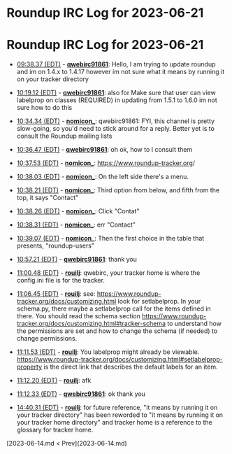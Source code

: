 # Roundup IRC Log for 2023-06-21 #
# Roundup IRC Log for 2023-06-21
* <a href="#09:38.37" id="09:38.37">09:38.37 (EDT)</a> - __[qwebirc91861](https://github.com/qwebirc91861)__: Hello, I am trying to update roundup and im on 1.4.x to 1.4.17 however im not sure what it means by running it on your tracker directory

* <a href="#10:19.12" id="10:19.12">10:19.12 (EDT)</a> - __[qwebirc91861](https://github.com/qwebirc91861)__: also for Make sure that user can view labelprop on classes (REQUIRED) in updating from 1.5.1 to 1.6.0 im not sure how to do this

* <a href="#10:34.34" id="10:34.34">10:34.34 (EDT)</a> - __[nomicon_](https://github.com/nomicon_)__: qwebirc91861: FYI, this channel is pretty slow-going, so you'd need to stick around for a reply. Better yet is to consult the Roundup mailing lists

* <a href="#10:36.47" id="10:36.47">10:36.47 (EDT)</a> - __[qwebirc91861](https://github.com/qwebirc91861)__: oh ok, how to I consult them

* <a href="#10:37.53" id="10:37.53">10:37.53 (EDT)</a> - __[nomicon_](https://github.com/nomicon_)__: <https://www.roundup-tracker.org>/
* <a href="#10:38.03" id="10:38.03">10:38.03 (EDT)</a> - __[nomicon_](https://github.com/nomicon_)__: On the left side there's a menu.
* <a href="#10:38.21" id="10:38.21">10:38.21 (EDT)</a> - __[nomicon_](https://github.com/nomicon_)__: Third option from below, and fifth from the top, it says "Contact"
* <a href="#10:38.26" id="10:38.26">10:38.26 (EDT)</a> - __[nomicon_](https://github.com/nomicon_)__: Click "Contat"

* <a href="#10:38.31" id="10:38.31">10:38.31 (EDT)</a> - __[nomicon_](https://github.com/nomicon_)__: err "Contact"
* <a href="#10:39.07" id="10:39.07">10:39.07 (EDT)</a> - __[nomicon_](https://github.com/nomicon_)__: Then the first choice in the table that presents, "roundup-users"

* <a href="#10:57.21" id="10:57.21">10:57.21 (EDT)</a> - __[qwebirc91861](https://github.com/qwebirc91861)__: thank you

* <a href="#11:00.48" id="11:00.48">11:00.48 (EDT)</a> - __[rouilj](https://github.com/rouilj)__: qwebirc, your tracker home is where the config.ini file is for the tracker.

* <a href="#11:06.45" id="11:06.45">11:06.45 (EDT)</a> - __[rouilj](https://github.com/rouilj)__: see: <https://www.roundup-tracker.org/docs/customizing.html> look for setlabelprop. In your schema.py, there maybe a setlabelprop call for the items defined in there. You should read the schema section <https://www.roundup-tracker.org/docs/customizing.html#tracker-schema> to understand how the permissions are set and how to change the schema (if needed) to change permissions.

* <a href="#11:11.53" id="11:11.53">11:11.53 (EDT)</a> - __[rouilj](https://github.com/rouilj)__: You labelprop might already be viewable. <https://www.roundup-tracker.org/docs/customizing.html#setlabelprop-property> is the direct link that describes the default labels for an item.
* <a href="#11:12.20" id="11:12.20">11:12.20 (EDT)</a> - __[rouilj](https://github.com/rouilj)__: afk
* <a href="#11:12.33" id="11:12.33">11:12.33 (EDT)</a> - __[qwebirc91861](https://github.com/qwebirc91861)__: ok thank you

* <a href="#14:40.31" id="14:40.31">14:40.31 (EDT)</a> - __[rouilj](https://github.com/rouilj)__: for future reference, "it means by running it on your tracker directory" has been reworded to "it means by running it on your tracker home directory" and tracker home is a reference to the glossary for tracker home.

<div class="inpage-footer">
[2023-06-14.md < Prev](2023-06-14.md)
</div>
